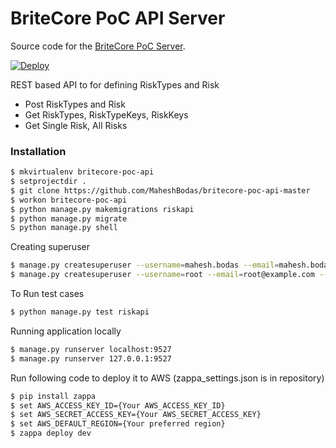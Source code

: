 # BriteCore PoC API Server

Source code for the [BriteCore PoC Server][server].

[server]: https://github.com/MaheshBodas/britecore-poc-api-master

[![Deploy](https://www.herokucdn.com/deploy/button.svg)](https://heroku.com/deploy)


REST based API to for defining RiskTypes and Risk

  - Post RiskTypes and Risk
  - Get RiskTypes, RiskTypeKeys, RiskKeys
  - Get Single Risk, All Risks

### Installation

```sh
$ mkvirtualenv britecore-poc-api
$ setprojectdir .
$ git clone https://github.com/MaheshBodas/britecore-poc-api-master
$ workon britecore-poc-api 
$ python manage.py makemigrations riskapi
$ python manage.py migrate
S python manage.py shell
```

Creating superuser

```sh
$ manage.py createsuperuser --username=mahesh.bodas --email=mahesh.bodas@gmail.com
$ manage.py createsuperuser --username=root --email=root@example.com --noinput
```
To Run test cases
```sh 
$ python manage.py test riskapi
```
Running application locally
```sh 
$ manage.py runserver localhost:9527
$ manage.py runserver 127.0.0.1:9527
```
Run following code to deploy it to AWS (zappa_settings.json is in repository)
```sh 
$ pip install zappa
$ set AWS_ACCESS_KEY_ID={Your AWS_ACCESS_KEY_ID}
$ set AWS_SECRET_ACCESS_KEY={Your AWS_SECRET_ACCESS_KEY}
$ set AWS_DEFAULT_REGION={Your preferred region}
$ zappa deploy dev